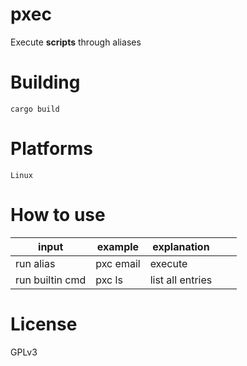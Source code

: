 # pxec
Execute **scripts** through aliases

# Building
``cargo build``

# Platforms
``Linux``

# How to use
| input            | example          | explanation                                      |   |     |
|------------------|------------------|--------------------------------------------------|---|-----|
| run alias        | pxc email        | execute <alias>                                  |   |     |
| run builtin cmd  | pxc ls           | list all entries                                 |   |     |

# License
GPLv3
